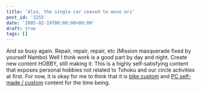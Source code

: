 ```yaml
---
title: 'Also, the single car ceased to move orz'
post_id: '3255'
date: '2005-02-19T00:00:00+09:00'
draft: true
tags: []
---
```


And so busy again. Repair, repair, repair, etc (Mission masquerade fixed by yourself Nambo) Well I think work is a good part by day and night. Create new content HOBBY, still making it. This is a highly self-satisfying content that exposes personal hobbies not related to Tohoku and our circle activities at first. For now, it is okay for me to think that it is [bike custom](https://danmaq.com/category/goods?tag=vehicles) and [PC self-made / custom](https://danmaq.com/category/goods?tag=pc) content for the time being.
